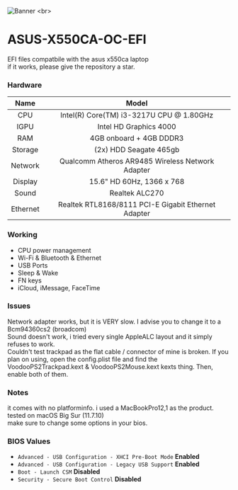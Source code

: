 ![Banner]([https://raw.githubusercontent.com/properlylino/Hackintosh-OC-EFI/refs/heads/main/img/banner.png](https://i.imgur.com/cGRapOD_d.webp?maxwidth=760&fidelity=grand))
<br>
# ASUS-X550CA-OC-EFI
EFI files compatbile with the asus x550ca laptop
<br>
if it works, please give the repository a star.
<br>
### Hardware
|     Name     |        Model        |
| :----------: | :-----------------: |
|     CPU      |      Intel(R) Core(TM) i3-3217U CPU @ 1.80GHz      |
|     IGPU     |      Intel HD Graphics 4000      |
|     RAM      |      4GB onboard + 4GB DDDR3      |
|     Storage  |      (2x) HDD Seagate 465gb       |
|     Network  |      Qualcomm Atheros AR9485 Wireless Network Adapter |
|     Display  |      15.6" HD 60Hz, 1366 x 768      |
|     Sound    |      Realtek ALC270      |
|     Ethernet |      Realtek RTL8168/8111 PCI-E Gigabit Ethernet Adapter     |

### Working
* CPU power management
* Wi-Fi & Bluetooth & Ethernet
* USB Ports
* Sleep & Wake
* FN keys
* iCloud, iMessage, FaceTime

### Issues
Network adapter works, but it is VERY slow. I advise you to change it to a Bcm94360cs2 (broadcom)
<br>
Sound doesn't work, i tried every single AppleALC layout and it simply refuses to work.
<br>
Couldn't test trackpad as the flat cable / connector of mine is broken. If you plan on using, open the config.plist file and find the VoodooPS2Trackpad.kext & VoodooPS2Mouse.kext kexts thing. Then, enable both of them.

### Notes
it comes with no platforminfo. i used a MacBookPro12,1 as the product.
<br>
tested on macOS Big Sur (11.7.10)
<br>
make sure to change some options in your bios.

### BIOS Values
* `Advanced - USB Configuration - XHCI Pre-Boot Mode` **Enabled**
* `Advanced - USB Configuration - Legacy USB Support` **Enabled**
* `Boot - Launch CSM` **Disabled**
* `Security - Secure Boot Control` **Disabled**

